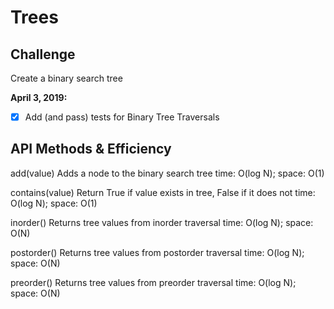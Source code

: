 # Trees

## Challenge
Create a binary search tree

**April 3, 2019:**
- [x] Add (and pass) tests for Binary Tree Traversals

## API Methods & Efficiency
add(value)
Adds a node to the binary search tree
time: O(log N); space: O(1)

contains(value)
Return True if value exists in tree, False if it does not
time: O(log N); space: O(1)

inorder()
Returns tree values from inorder traversal
time: O(log N); space: O(N)

postorder()
Returns tree values from postorder traversal
time: O(log N); space: O(N)

preorder()
Returns tree values from preorder traversal
time: O(log N); space: O(N)
